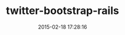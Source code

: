 ---
layout: post
title:  "twitter-bootstrap-rails"
repo:   "seyhunak/twitter-bootstrap-rails"
date:   2015-02-18 17:28:16
gemurl: https://github.com/seyhunak/twitter-bootstrap-rails
---